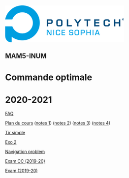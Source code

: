 ![PNS](logo-pns.png)
## MAM5-INUM
# Commande optimale
# 2020-2021

[FAQ](https://codimd.math.cnrs.fr/3un_fq8eQ72cdzpWslMxhg)

[Plan du cours](cm/cm.pdf)
([notes 1](cm/notes1.pdf))
([notes 2](cm/notes2.pdf))
([notes 3](cm/notes3.pdf))
([notes 4](cm/notes4.pdf))

[Tir simple](https://gitlab.polytech.unice.fr/caillau/gallery/-/blob/master/examples/simple_shooting/simple_shooting.ipynb)
 
[Exo 2](https://gitlab.polytech.unice.fr/caillau/public/-/blob/master/foo/exo2.ipynb)

[Navigation problem](https://github.com/jbcaillau/commande/blob/master/tp1/zmd.ipynb)

[Exam CC (2019-20)](exam-cc-old/exam-cc.pdf)

[Exam (2019-20)](exam-old/exam.pdf)
